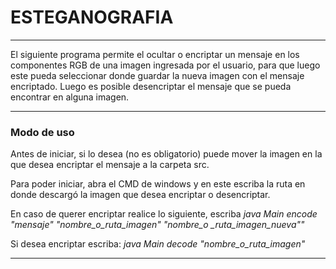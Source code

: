 # ESTEGANOGRAFIA
***
El siguiente programa permite el ocultar o encriptar un 
mensaje en los componentes RGB de una imagen 
ingresada por el usuario, para que luego este pueda 
seleccionar donde guardar la nueva imagen con el mensaje 
encriptado.
Luego es posible desencriptar el mensaje que se pueda 
encontrar en alguna imagen.
***
### Modo de uso
Antes de iniciar, si lo desea (no es obligatorio) 
puede mover la imagen en la que desea encriptar el mensaje
a la carpeta src.

Para poder iniciar, abra el CMD de windows y en este escriba
la ruta en donde descargó la imagen que desea encriptar o 
desencriptar. 

En caso de querer encriptar realice lo siguiente, escriba
*java Main encode "mensaje" "nombre_o_ruta_imagen" "nombre_o
_ruta_imagen_nueva""*

Si desea encriptar escriba: *java Main decode "nombre_o_ruta_imagen"*
***

